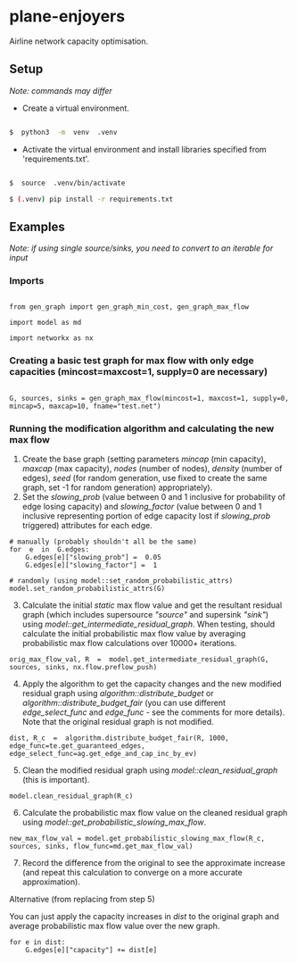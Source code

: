
# plane-enjoyers

  

Airline network capacity optimisation.

  

## Setup

  

*Note: commands may differ*

  

- Create a virtual environment.

```bash

$  python3  -m  venv  .venv

```

  

- Activate the virtual environment and install libraries specified from 'requirements.txt'.

```bash

$  source  .venv/bin/activate

$ (.venv) pip install -r requirements.txt

```

  

## Examples

  

*Note: if using single source/sinks, you need to convert to an iterable for input*

  

### Imports

```python3

from gen_graph import gen_graph_min_cost, gen_graph_max_flow

import model as md

import networkx as nx

```

  

### Creating a basic test graph for max flow with only edge capacities (mincost=maxcost=1, supply=0 are necessary)

```python3

G, sources, sinks = gen_graph_max_flow(mincost=1, maxcost=1, supply=0, mincap=5, maxcap=10, fname="test.net")

```
  

### Running the modification algorithm and calculating the new max flow
1. Create the base graph (setting parameters *mincap* (min capacity), *maxcap* (max capacity), *nodes* (number of nodes), *density* (number of edges), *seed* (for random generation, use fixed to create the same graph, set -1 for random generation) appropriately).
2. Set the *slowing_prob* (value between 0 and 1 inclusive for probability of edge losing capacity) and *slowing_factor* (value between 0 and 1 inclusive representing portion of edge capacity lost if *slowing_prob* triggered) attributes for each edge.
```python3
# manually (probably shouldn't all be the same)
for  e  in  G.edges:
	G.edges[e]["slowing_prob"] =  0.05
	G.edges[e]["slowing_factor"] =  1

# randomly (using model::set_random_probabilistic_attrs)
model.set_random_probabilistic_attrs(G)
```
3. Calculate the initial *static* max flow value and get the resultant residual graph (which includes supersource *"source"* and supersink *"sink"*) using *model::get_intermediate_residual_graph*. When testing, should calculate the initial probabilistic max flow value by averaging probabilistic max flow calculations over 10000+ iterations.
```python3
orig_max_flow_val, R  =  model.get_intermediate_residual_graph(G, sources, sinks, nx.flow.preflow_push)
```
4. Apply the algorithm to get the capacity changes and the new modified residual graph using *algorithm::distribute_budget* or *algorithm::distribute_budget_fair* (you can use different *edge_select_func* and *edge_func* - see the comments for more details). Note that the original residual graph is not modified.
```python3
dist, R_c  =  algorithm.distribute_budget_fair(R, 1000, edge_func=te.get_guaranteed_edges, edge_select_func=ag.get_edge_and_cap_inc_by_ev)
```
5. Clean the modified residual graph using *model::clean_residual_graph* (this is important).
```python3
model.clean_residual_graph(R_c)
```
6. Calculate the probabilistic max flow value on the cleaned residual graph using *model::get_probabilistic_slowing_max_flow*.
```python3
new_max_flow_val = model.get_probabilistic_slowing_max_flow(R_c, sources, sinks, flow_func=md.get_max_flow_val)
```
7. Record the difference from the original to see the approximate increase (and repeat this calculation to converge on a more accurate approximation).

Alternative (from replacing from step 5)

You can just apply the capacity increases in *dist* to the original graph and average probabilistic max flow value over the new graph.
```python3
for e in dist:
	G.edges[e]["capacity"] += dist[e]
```